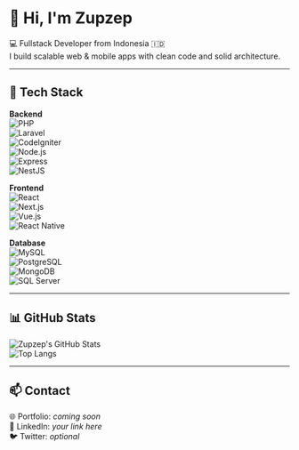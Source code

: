# 👋 Hi, I'm Zupzep

💻 Fullstack Developer from Indonesia 🇮🇩  
I build scalable web & mobile apps with clean code and solid architecture.

---

## 🧰 Tech Stack

**Backend**  
![PHP](https://img.shields.io/badge/-PHP-777BB4?logo=php&logoColor=white)  
![Laravel](https://img.shields.io/badge/-Laravel-FF2D20?logo=laravel&logoColor=white)  
![CodeIgniter](https://img.shields.io/badge/-CodeIgniter-EF4223?logo=codeigniter&logoColor=white)  
![Node.js](https://img.shields.io/badge/-Node.js-339933?logo=node.js&logoColor=white)  
![Express](https://img.shields.io/badge/-Express-000000?logo=express&logoColor=white)  
![NestJS](https://img.shields.io/badge/-NestJS-E0234E?logo=nestjs&logoColor=white)

**Frontend**  
![React](https://img.shields.io/badge/-React-61DAFB?logo=react&logoColor=black)  
![Next.js](https://img.shields.io/badge/-Next.js-000000?logo=next.js&logoColor=white)  
![Vue.js](https://img.shields.io/badge/-Vue.js-4FC08D?logo=vue.js&logoColor=white)  
![React Native](https://img.shields.io/badge/-React%20Native-61DAFB?logo=react&logoColor=black)

**Database**  
![MySQL](https://img.shields.io/badge/-MySQL-4479A1?logo=mysql&logoColor=white)  
![PostgreSQL](https://img.shields.io/badge/-PostgreSQL-4169E1?logo=postgresql&logoColor=white)  
![MongoDB](https://img.shields.io/badge/-MongoDB-47A248?logo=mongodb&logoColor=white)  
![SQL Server](https://img.shields.io/badge/-SQL%20Server-CC2927?logo=microsoftsqlserver&logoColor=white)

---

## 📊 GitHub Stats

![Zupzep's GitHub Stats](https://github-readme-stats.vercel.app/api?username=zupzep&show_icons=true&theme=tokyonight)  
![Top Langs](https://github-readme-stats.vercel.app/api/top-langs/?username=zupzep&layout=compact&theme=tokyonight)

---

## 📫 Contact

🌐 Portfolio: *coming soon*  
💼 LinkedIn: *your link here*  
🐦 Twitter: *optional*

